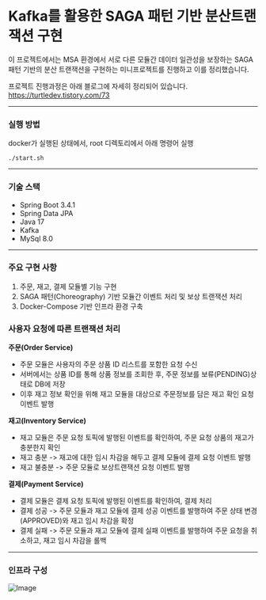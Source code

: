 # Kafka를 활용한 SAGA 패턴 기반 분산트랜잭션 구현

이 프로젝트에서는 MSA 환경에서 서로 다른 모듈간 데이터 일관성을 보장하는 SAGA 패턴 기반의 분산 트랜잭션을 구현하는 미니프로젝트를 진행하고 이를 정리했습니다.

프로젝트 진행과정은 아래 블로그에 자세히 정리되어 있습니다.
https://turtledev.tistory.com/73

---

### 실행 방법
docker가 실행된 상태에서, root 디렉토리에서 아래 명령어 실행
~~~
./start.sh
~~~
---
### 기술 스택
- Spring Boot 3.4.1
- Spring Data JPA
- Java 17
- Kafka
- MySql 8.0
---
### 주요 구현 사항
1. 주문, 재고, 결제 모듈별 기능 구현
2. SAGA 패턴(Choreography) 기반 모듈간 이벤트 처리 및 보상 트랜잭션 처리
3. Docker-Compose 기반 인프라 환경 구축

### 사용자 요청에 따른 트랜잭션 처리
**주문(Order Service)**
- 주문 모듈은 사용자의 주문 상품 ID 리스트를 포함한 요청 수신
- 서버에서는 상품 ID를 통해 상품 정보를 조회한 후, 주문 정보를 보류(PENDING)상태로 DB에 저장
- 이후 재고 정보 확인을 위해 재고 모듈을 대상으로 주문정보를 담은 재고 확인 요청 이벤트 발행

**재고(Inventory Service)**

- 재고 모듈은 주문 요청 토픽에 발행된 이벤트를 확인하여, 주문 요청 상품의 재고가 충분한지 확인  
- 재고 충분 -> 재고에 대한 임시 차감을 해두고 결제 모듈에 결제 요청 이벤트 발행  
- 재고 불충분 -> 주문 모듈로 보상트랜잭션 요청 이벤트 발행
  
**결제(Payment Service)**
- 결제 모듈은 결제 요청 토픽에 발행된 이벤트를 확인하여, 결제 처리 
- 결제 성공 -> 주문 모듈과 재고 모듈에 결제 성공 이벤트를 발행하여 주문 상태 변경(APPROVED)와 재고 임시 차감을 확정  
- 결제 실패 -> 주문 모듈과 재고 모듈에 결제 실패 이벤트를 발행하여 주문 요청을 취소하고, 재고 임시 차감을 롤백  
---
### 인프라 구성
![Image](https://github.com/user-attachments/assets/29348fa3-eca6-4b89-af28-b191c7b31553)
